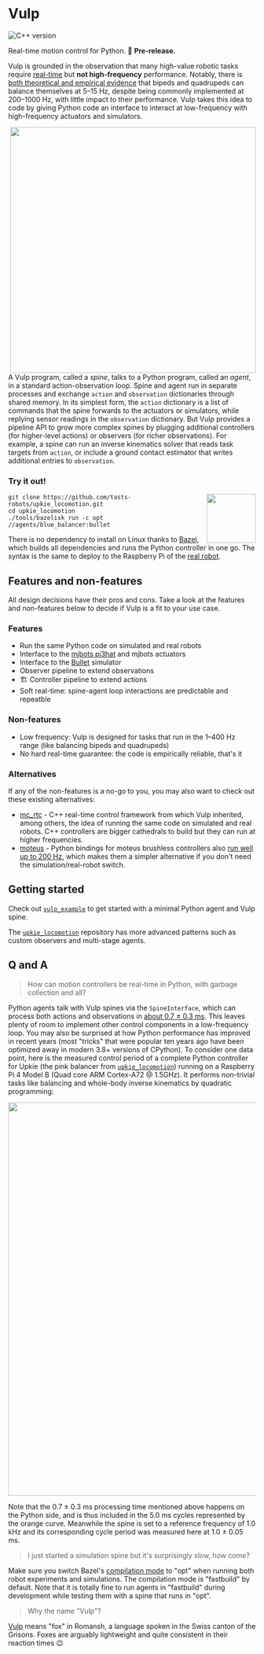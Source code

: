 # Vulp

![C++ version](https://img.shields.io/badge/C++-17/20-blue.svg?style=flat)

Real-time motion control for Python. 🚧 **Pre-release.**

Vulp is grounded in the observation that many high-value robotic tasks require [real-time](https://en.wiktionary.org/wiki/real-time#English) but **not high-frequency** performance. Notably, there is [both theoretical and empirical evidence](https://arxiv.org/pdf/1907.01805.pdf) that bipeds and quadrupeds can balance themselves at 5–15 Hz, despite being commonly implemented at 200–1000 Hz, with little impact to their performance. Vulp takes this idea to code by giving Python code an interface to interact at low-frequency with high-frequency actuators and simulators.

<img src="https://user-images.githubusercontent.com/1189580/170716571-d684a2a3-4636-4554-ab1d-1331344f8323.svg" width="500" align="right">

A Vulp program, called a _spine_, talks to a Python program, called an _agent_, in a standard action-observation loop. Spine and agent run in separate processes and exchange ``action`` and ``observation`` dictionaries through shared memory. In its simplest form, the ``action`` dictionary is a list of commands that the spine forwards to the actuators or simulators, while replying sensor readings in the ``observation`` dictionary. But Vulp provides a pipeline API to grow more complex spines by plugging additional controllers (for higher-level actions) or observers (for richer observations). For example, a spine can run an inverse kinematics solver that reads task targets from ``action``, or include a ground contact estimator that writes additional entries to ``observation``.

### Try it out!

<!-- GIF: https://user-images.githubusercontent.com/1189580/170491850-dfbb4786-12ff-4fe8-8080-9413d68acfc1.gif -->
<!-- Issue: https://github.com/github/feedback/discussions/17256 -->
<img src="https://user-images.githubusercontent.com/1189580/170496331-e1293dd3-b50c-40ee-9c2e-f75f3096ebd8.png" height="100" align="right" />

```console
git clone https://github.com/tasts-robots/upkie_locomotion.git
cd upkie_locomotion
./tools/bazelisk run -c opt //agents/blue_balancer:bullet
```

There is no dependency to install on Linux thanks to [Bazel](https://bazel.build/), which builds all dependencies and runs the Python controller in one go. The syntax is the same to deploy to the Raspberry Pi of the [real robot](https://www.youtube.com/shorts/8b36XcCgh7s).

## Features and non-features

All design decisions have their pros and cons. Take a look at the features and non-features below to decide if Vulp is a fit to your use case.

### Features

- Run the same Python code on simulated and real robots
- Interface to the [mjbots pi3hat](https://mjbots.com/products/mjbots-pi3hat-r4-4b) and mjbots actuators
- Interface to the [Bullet](http://bulletphysics.org/) simulator
- Observer pipeline to extend observations
- 🏗️ Controller pipeline to extend actions
- Soft real-time: spine-agent loop interactions are predictable and repeatble

### Non-features

- Low frequency: Vulp is designed for tasks that run in the 1–400 Hz range (like balancing bipeds and quadrupeds)
- No hard real-time guarantee: the code is empirically reliable, that's it

### Alternatives

If any of the non-features is a no-go to you, you may also want to check out these existing alternatives:

* [mc\_rtc](https://github.com/jrl-umi3218/mc_rtc/) - C++ real-time control framework from which Vulp inherited, among others, the idea of running the same code on simulated and real robots. C++ controllers are bigger cathedrals to build but they can run at higher frequencies.
* [moteus](https://pypi.org/project/moteus/) - Python bindings for moteus brushless controllers also [run well up to 200 Hz](https://github.com/tasts-robots/vulp/blob/main/doc/loop_cycles.md#moteus-python-api), which makes them a simpler alternative if you don't need the simulation/real-robot switch.

## Getting started

Check out [``vulp_example``](https://github.com/tasts-robots/vulp_example) to get started with a minimal Python agent and Vulp spine.

The [``upkie_locomotion``](https://github.com/tasts-robots/upkie_locomotion) repository has more advanced patterns such as custom observers and multi-stage agents.

## Q and A

> How can motion controllers be real-time in Python, with garbage collection and all?

Python agents talk with Vulp spines via the ``SpineInterface``, which can process both actions and observations in [about 0.7 ± 0.3 ms](doc/loop_cycles.md). This leaves plenty of room to implement other control components in a low-frequency loop. You may also be surprised at how Python performance has improved in recent years (most "tricks" that were popular ten years ago have been optimized away in modern 3.8+ versions of CPython). To consider one data point, here is the measured control period of a complete Python controller for Upkie (the pink balancer from [`upkie_locomotion`](https://github.com/tasts-robots/upkie_locomotion)) running on a Raspberry Pi 4 Model B (Quad core ARM Cortex-A72 @ 1.5GHz). It performs non-trivial tasks like balancing and whole-body inverse kinematics by quadratic programming:

<p align="center">
    <img src="https://user-images.githubusercontent.com/1189580/170681724-6b4eec14-779e-442a-969a-5fa053a457c0.svg" width="800">
</p>

Note that the 0.7 ± 0.3 ms processing time mentioned above happens on the Python side, and is thus included in the 5.0 ms cycles represented by the orange curve. Meanwhile the spine is set to a reference frequency of 1.0 kHz and its corresponding cycle period was measured here at 1.0 ± 0.05 ms.

> I just started a simulation spine but it's surprisingly slow, how come?

Make sure you switch Bazel's [compilation mode](https://bazel.build/reference/command-line-reference#flag--compilation_mode) to "opt" when running both robot experiments and simulations. The compilation mode is "fastbuild" by default. Note that it is totally fine to run agents in "fastbuild" during development while testing them with a spine that runs in "opt".

> Why the name "Vulp"?

[Vulp](https://en.wiktionary.org/wiki/vulp#Noun_2) means "fox" in Romansh, a language spoken in the Swiss canton of the Grisons. Foxes are arguably lightweight and quite consistent in their reaction times 😉
